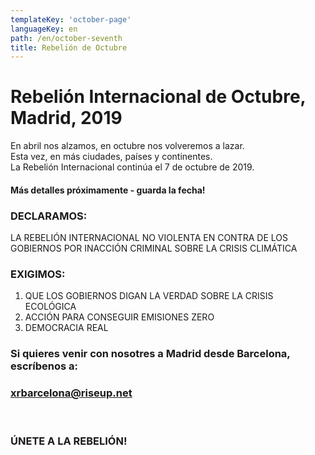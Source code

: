 ```yaml
---
templateKey: 'october-page'
languageKey: en
path: /en/october-seventh
title: Rebelión de Octubre
---
```

# Rebelión Internacional de Octubre, Madrid, 2019  
  
En abril nos alzamos, en octubre nos volveremos a lazar.  
Esta vez, en más ciudades, países y continentes.   
La Rebelión Internacional continúa el 7 de octubre de 2019. 


#### Más detalles próximamente - guarda la fecha!  
  
### DECLARAMOS:  
LA REBELIÓN INTERNACIONAL NO VIOLENTA EN CONTRA DE LOS GOBIERNOS POR INACCIÓN CRIMINAL SOBRE LA CRISIS CLIMÁTICA 
  
### EXIGIMOS:
1) QUE LOS GOBIERNOS DIGAN LA VERDAD SOBRE LA CRISIS ECOLÓGICA  
2) ACCIÓN PARA CONSEGUIR EMISIONES ZERO  
3) DEMOCRACIA REAL  

  
### Si quieres venir con nosotres a Madrid desde Barcelona, escríbenos a:  
### [xrbarcelona@riseup.net](mailto:xrbarcelona@riseup.net)  
  
&nbsp;
  
### ÚNETE A LA REBELIÓN!
